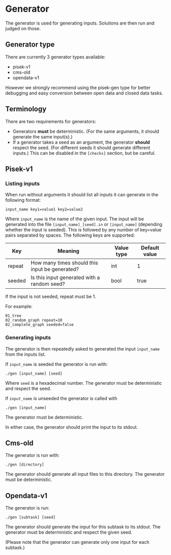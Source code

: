 # Generator
The generator is used for generating inputs. Solutions are then run and judged on those.

## Generator type
There are currently 3 generator types available:
- pisek-v1
- cms-old
- opendata-v1

However we strongly recommend using the pisek-gen type
for better debugging and easy conversion between open data and closed data tasks.

## Terminology
There are two requirements for generators:
- Generators **must** be deterministic. (For the same arguments, it should generate the same input(s).) 
- If a generator takes a seed as an argument, the generator **should** respect the seed. (For different seeds
  it should generate different inputs.) This can be disabled in the `[checks]` section, but be careful.

## Pisek-v1
### Listing inputs
When run without arguments it should list all inputs it can generate in the following format: 
```
input_name key1=value1 key2=value2
```
Where `input_name` is the name of the given input. The input will be generated into the file
`[input_name]_[seed].in` or `[input_name]` (depending whether the input is seeded).
This is followed by any number of key=value pairs separated by spaces.
The following keys are supported:

| Key    | Meaning                                        | Value type | Default value |
| ------ | ---------------------------------------------- | ---------- | ------------- |
| repeat | How many times should this input be generated? | int        | 1             |
| seeded | Is this input generated with a random seed?    | bool       | true          | 

If the input is not seeded, repeat must be 1.

For example:
```
01_tree
02_random_graph repeat=10
02_complete_graph seeded=false
```

### Generating inputs
The generator is then repeatedly asked to generated the input `input_name` from
the inputs list.

If `input_name` is seeded the generator is run with:
```
./gen [input_name] [seed]
```
Where `seed` is a hexadecimal number. The generator must be deterministic and
respect the seed.

If `input_name` is unseeded the generator is called with  
```
./gen [input_name]
```
The generator must be deterministic.

In either case, the generator should print the input to its stdout. 

## Cms-old
The generator is run with:
```
./gen [directory]
```

The generator should generate all input files to this directory. The generator must be deterministic.

## Opendata-v1
The generator is run:
```
./gen [subtask] [seed]
```

The generator should generate the input for this subtask to its stdout. The generator must be deterministic
and respect the given seed.

(Please note that the generator can generate only one input for each subtask.)

